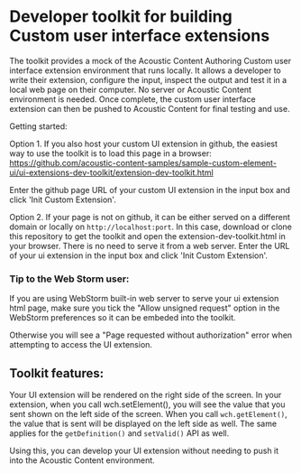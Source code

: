 # Developer toolkit for building Custom user interface extensions

The toolkit provides a mock of the Acoustic Content Authoring Custom user interface extension environment that runs locally. It allows a developer to write their extension, configure the input, inspect the output and test it in a local web page on their computer. No server or Acoustic Content environment is needed. Once complete, the custom user interface extension can then be pushed to Acoustic Content for final testing and use.

Getting started:

Option 1. If you also host your custom UI extension in github, the easiest way to use the toolkit is to load this page in a browser:
https://github.com/acoustic-content-samples/sample-custom-element-ui/ui-extensions-dev-toolkit/extension-dev-toolkit.html

Enter the github page URL of your custom UI extension in the input box and click 'Init Custom Extension'.

Option 2. If your page is not on github, it can be either served on a different domain or locally on `http://localhost:port`. In this case, download or clone this repository to get the toolkit and open the extension-dev-toolkit.html in your browser. There is no need to serve it from a web server.  Enter the URL of your ui extension  in the input box and click 'Init Custom Extension'.

### Tip to the Web Storm user:
If you are using WebStorm built-in web server to serve your ui extension html page, make sure you tick the "Allow unsigned request" option in the WebStorm preferences so it can be embeded into the toolkit.

Otherwise you will see a "Page requested without authorization" error when attempting to access the UI extension.

## Toolkit features:
Your UI extension will be rendered on the right side of the screen. In your extension, when you call wch.setElement(), you will see the value that you sent shown on the left side of the screen. When you call `wch.getElement()`, the value that is sent will be displayed on the left side as well. The same applies for the `getDefinition()` and `setValid()` API as well.

Using this, you can develop your UI extension without needing to push it into the Acoustic Content environment.


